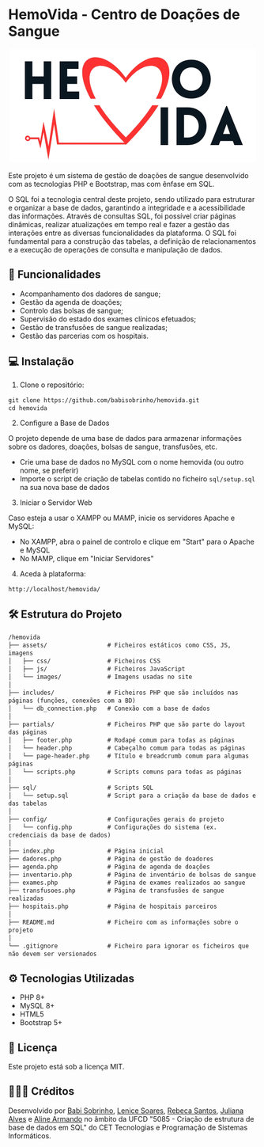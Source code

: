 # HemoVida - Centro de Doações de Sangue

<p align="center">
  <img src="https://raw.githubusercontent.com/babisobrinho/hemovida/refs/heads/main/assets/images/logo_square.png">
</p>

Este projeto é um sistema de gestão de doações de sangue desenvolvido com as tecnologias PHP e Bootstrap, mas com ênfase em SQL.

O SQL foi a tecnologia central deste projeto, sendo utilizado para estruturar e organizar a base de dados, garantindo a integridade e a acessibilidade das informações. Através de consultas SQL, foi possível criar páginas dinâmicas, realizar atualizações em tempo real e fazer a gestão das interações entre as diversas funcionalidades da plataforma. O SQL foi fundamental para a construção das tabelas, a definição de relacionamentos e a execução de operações de consulta e manipulação de dados.

## 📌 Funcionalidades

- Acompanhamento dos dadores de sangue;
- Gestão da agenda de doações;
- Controlo das bolsas de sangue;
- Supervisão do estado dos exames clínicos efetuados;
- Gestão de transfusões de sangue realizadas;
- Gestão das parcerias com os hospitais.

## 💻 Instalação

1. Clone o repositório:
```
git clone https://github.com/babisobrinho/hemovida.git
cd hemovida
```

2. Configure a Base de Dados

O projeto depende de uma base de dados para armazenar informações sobre os dadores, doações, bolsas de sangue, transfusões, etc.
- Crie uma base de dados no MySQL com o nome hemovida (ou outro nome, se preferir)
- Importe o script de criação de tabelas contido no ficheiro `sql/setup.sql` na sua nova base de dados

3. Iniciar o Servidor Web

Caso esteja a usar o XAMPP ou MAMP, inicie os servidores Apache e MySQL:
- No XAMPP, abra o painel de controlo e clique em "Start" para o Apache e MySQL
- No MAMP, clique em "Iniciar Servidores"

4. Aceda à plataforma:
```
http://localhost/hemovida/
```

## 🛠 Estrutura do Projeto
```
/hemovida
├── assets/                 # Ficheiros estáticos como CSS, JS, imagens
│   ├── css/                # Ficheiros CSS
│   ├── js/                 # Ficheiros JavaScript
│   └── images/             # Imagens usadas no site
│
├── includes/               # Ficheiros PHP que são incluídos nas páginas (funções, conexões com a BD)
│   └── db_connection.php   # Conexão com a base de dados
│
├── partials/               # Ficheiros PHP que são parte do layout das páginas
│   ├── footer.php          # Rodapé comum para todas as páginas
│   └── header.php          # Cabeçalho comum para todas as páginas
│   └── page-header.php     # Título e breadcrumb comum para algumas páginas
│   └── scripts.php         # Scripts comuns para todas as páginas
│
├── sql/                    # Scripts SQL
│   └── setup.sql           # Script para a criação da base de dados e das tabelas
│
├── config/                 # Configurações gerais do projeto
│   └── config.php          # Configurações do sistema (ex. credenciais da base de dados)
│
├── index.php               # Página inicial
├── dadores.php             # Página de gestão de doadores
├── agenda.php              # Página de agenda de doações
├── inventario.php          # Página de inventário de bolsas de sangue
├── exames.php              # Página de exames realizados ao sangue
├── transfusoes.php         # Página de transfusões de sangue realizadas
├── hospitais.php           # Página de hospitais parceiros
│
├── README.md               # Ficheiro com as informações sobre o projeto
│
└── .gitignore              # Ficheiro para ignorar os ficheiros que não devem ser versionados

```

## ⚙ Tecnologias Utilizadas

- PHP 8+
- MySQL 8+
- HTML5
- Bootstrap 5+

## 📄 Licença

Este projeto está sob a licença MIT.

## 👩🏻‍💻 Créditos

Desenvolvido por [Babi Sobrinho](https://github.com/babisobrinho), [Lenice Soares](https://github.com/lenicesoaares), [Rebeca Santos](https://github.com/RebecaSantosb), [Juliana Alves](https://github.com/JulyDuds) e [Aline Armando](https://github.com/kiamy6) no âmbito da UFCD "5085 - Criação de estrutura de base de dados em SQL" do CET Tecnologias e Programação de Sistemas Informáticos.